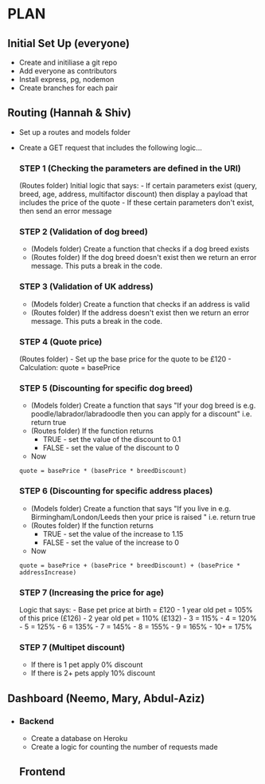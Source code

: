 # PLAN

## Initial Set Up (everyone)
- Create and initiliase a git repo
- Add everyone as contributors
- Install express, pg, nodemon
- Create branches for each pair


## Routing (Hannah & Shiv)
- Set up a routes and models folder
- Create a GET request that includes the following logic...

    ### STEP 1 (Checking the parameters are defined in the URI)
    (Routes folder) Initial logic that says:
        - If certain parameters exist (query, breed, age, address, multifactor discount) then display a payload that includes the price of the quote
        - If these certain parameters don't exist, then send an error message

    ### STEP 2 (Validation of dog breed)
    - (Models folder) Create a function that checks if a dog breed exists
    - (Routes folder) If the dog breed doesn't exist then we return an error message. This puts a break in the code.

    ### STEP 3 (Validation of UK address)
    - (Models folder) Create a function that checks if an address is valid
    - (Routes folder) If the address doesn't exist then we return an error message. This puts a break in the code.


    ### STEP 4 (Quote price)
    (Routes folder) 
        - Set up the base price for the quote to be £120
        - Calculation: quote = basePrice

     ### STEP 5 (Discounting for specific dog breed)
    - (Models folder) Create a function that says "If your dog breed is e.g. poodle/labrador/labradoodle then you can apply for a discount" i.e. return true
    - (Routes folder) If the function returns
        - TRUE - set the value of the discount to 0.1
        - FALSE - set the value of the discount to 0
    - Now
    ```  
    quote = basePrice * (basePrice * breedDiscount)
    ```

     ### STEP 6 (Discounting for specific address places)
    - (Models folder) Create a function that says "If you live in e.g. Birmingham/London/Leeds then your price is raised " i.e. return true
    - (Routes folder) If the function returns
        - TRUE - set the value of the increase to 1.15
        - FALSE - set the value of the increase to 0
    - Now
    ```  
    quote = basePrice + (basePrice * breedDiscount) + (basePrice * addressIncrease)
    ```

    ### STEP 7 (Increasing the price for age)
    Logic that says:
      - Base pet price at birth = £120
        - 1 year old pet = 105% of this price (£126)
        - 2 year old pet = 110% (£132)
        - 3 = 115%
        - 4 = 120%
        - 5 = 125%
        - 6 = 135%
        - 7 = 145%
        - 8 = 155%
        - 9 = 165%
        - 10+ = 175%
    
    ### STEP 7 (Multipet discount)
    - If there is 1 pet apply 0% discount
    - If there is 2+ pets apply 10% discount

## Dashboard (Neemo, Mary, Abdul-Aziz)
- 
    ### Backend
    - Create a database on Heroku
    - Create a logic for counting the number of requests made

    ## Frontend
